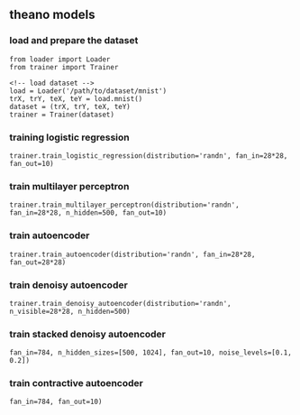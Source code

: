 ## theano models

### load and prepare the dataset

```
from loader import Loader
from trainer import Trainer

<!-- load dataset -->
load = Loader('/path/to/dataset/mnist')
trX, trY, teX, teY = load.mnist()
dataset = (trX, trY, teX, teY)
trainer = Trainer(dataset)
```

### training logistic regression


```
trainer.train_logistic_regression(distribution='randn', fan_in=28*28, fan_out=10)
```

### train multilayer perceptron

```
trainer.train_multilayer_perceptron(distribution='randn', fan_in=28*28, n_hidden=500, fan_out=10)
```

### train autoencoder

```
trainer.train_autoencoder(distribution='randn', fan_in=28*28, fan_out=28*28)
```

### train denoisy autoencoder

```
trainer.train_denoisy_autoencoder(distribution='randn', n_visible=28*28, n_hidden=500)
```

### train stacked denoisy autoencoder

``` trainer.train_stacked_denoisy_autoencoder(distribution='randn',
fan_in=784, n_hidden_sizes=[500, 1024], fan_out=10, noise_levels=[0.1, 0.2])
```

### train contractive autoencoder

``` trainer.train_contractive_autoencoder(distribution='randn',
fan_in=784, fan_out=10)
```
